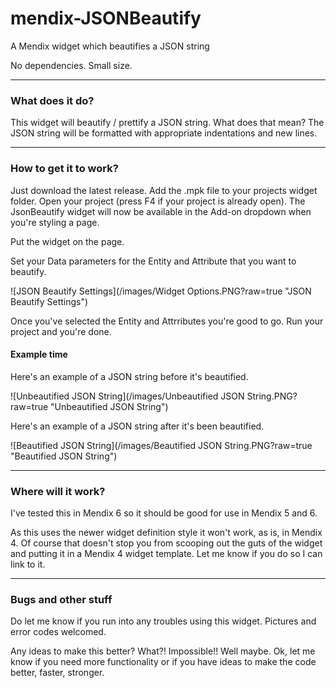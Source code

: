 # mendix-JSONBeautify

A Mendix widget which beautifies a JSON string

No dependencies. Small size.

----

### What does it do?

This widget will beautify / prettify a JSON string. What does that mean? The JSON string will be formatted with appropriate indentations and new lines.  

----

### How to get it to work?

Just download the latest release. Add the .mpk file to your projects widget folder. Open your project (press F4 if your project is already open). The JsonBeautify widget will now be available in the Add-on dropdown when you're styling a page.

Put the widget on the page.

Set your Data parameters for the Entity and Attribute that you want to beautify.

![JSON Beautify Settings](/images/Widget Options.PNG?raw=true "JSON Beautify Settings")

Once you've selected the Entity and Attrributes you're good to go. Run your project and you're done.

#### Example time

Here's an example of a JSON string before it's beautified.

![Unbeautified JSON String](/images/Unbeautified JSON String.PNG?raw=true "Unbeautified JSON String")


Here's an example of a JSON string after it's been beautified.

![Beautified JSON String](/images/Beautified JSON String.PNG?raw=true "Beautified JSON String")

----

### Where will it work?

I've tested this in Mendix 6 so it should be good for use in Mendix 5 and 6.

As this uses the newer widget definition style it won't work, as is, in Mendix 4. Of course that doesn't stop you from scooping out the guts of the widget and putting it in a Mendix 4 widget template. Let me know if you do so I can link to it.

----

### Bugs and other stuff

Do let me know if you run into any troubles using this widget. Pictures and error codes welcomed.

Any ideas to make this better? What?! Impossible!! Well maybe. Ok, let me know if you need more functionality or if you have ideas to make the code better, faster, stronger.
